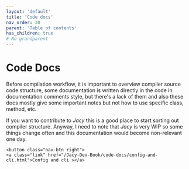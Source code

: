 ```yaml
---
layout: 'default'
title: 'Code docs'
nav_order: 30
parent: 'Table of contents'
has_children: true
# No grandparent
---
```


# Code Docs

Before compilation workflow, it is important to overview compiler source code structure, some documentation is written
directly in the code in documentation comments style, but there's a lack of them and also these docs mostly give some
important notes but not how to use specific class, method, etc.

If you want to contribute to _Jacy_ this is a good place to start sorting out compiler structure. Anyway, I need to note
that _Jacy_ is very WIP so some things change often and this documentation would become non-relevant one day.
<div class="nav-btn-block">
    
    <button class="nav-btn right">
    <a class="link" href="/Jacy-Dev-Book/code-docs/config-and-cli.html">Config and cli ></a>
</button>

</div>
